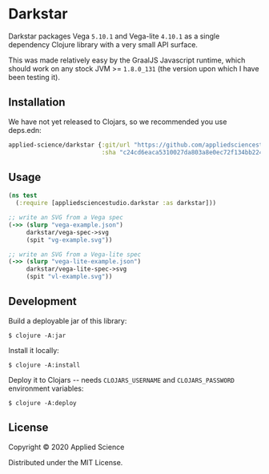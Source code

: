 # Darkstar

Darkstar packages Vega `5.10.1` and Vega-lite `4.10.1` as a single
dependency Clojure library with a very small API surface.

This was made relatively easy by the GraalJS Javascript runtime, which
should work on any stock JVM >= `1.8.0_131` (the version upon which I
have been testing it).

## Installation

We have not yet released to Clojars, so we recommended you use deps.edn:

``` clojure
applied-science/darkstar {:git/url "https://github.com/appliedsciencestudio/darkstar/"
                          :sha "c24cd6eaca5310027da803a8e0ec72f134bb2240"}
```

## Usage

``` clojure
(ns test
  (:require [appliedsciencestudio.darkstar :as darkstar]))

;; write an SVG from a Vega spec
(->> (slurp "vega-example.json")
     darkstar/vega-spec->svg
     (spit "vg-example.svg"))

;; write an SVG from a Vega-lite spec
(->> (slurp "vega-lite-example.json")
     darkstar/vega-lite-spec->svg
     (spit "vl-example.svg"))
```

## Development 

Build a deployable jar of this library:

    $ clojure -A:jar

Install it locally:

    $ clojure -A:install

Deploy it to Clojars -- needs `CLOJARS_USERNAME` and `CLOJARS_PASSWORD` environment variables:

    $ clojure -A:deploy

## License

Copyright © 2020 Applied Science

Distributed under the MIT License.
